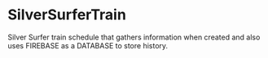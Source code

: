 # SilverSurferTrain

Silver Surfer train schedule that gathers information when created and also uses FIREBASE as a DATABASE to store history.
